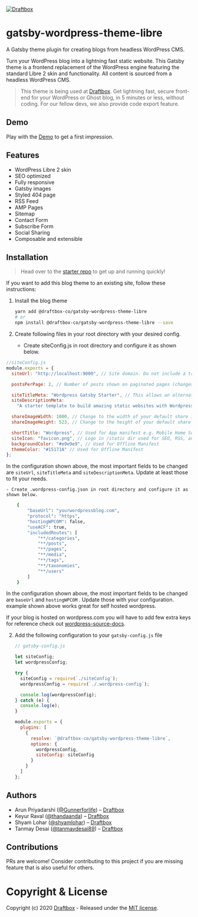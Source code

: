 [![Draftbox](https://res.cloudinary.com/thinkcdnimages/image/upload/v1589291053/Draftbox/draftbox-for-github.svg)](https://draftbox.co)

# gatsby-wordpress-theme-libre

A Gatsby theme plugin for creating blogs from headless WordPress CMS.

Turn your WordPress blog into a lightning fast static website. This Gatsby theme is a frontend replacement of the WordPress engine featuring the standard Libre 2 skin and functionality. All content is sourced from a headless WordPress CMS.

> This theme is being used at [Draftbox](https://draftbox.co). Get lightning fast, secure front-end for your WordPress or Ghost blog, in 5 minutes or less, without coding. For our fellow devs, we also provide code export feature.

## Demo

Play with the [Demo](https://wp-libre-preview.draftbox.co/) to get a first impression.

## Features

- WordPress Libre 2 skin
- SEO optimized
- Fully responsive
- Gatsby images
- Styled 404 page
- RSS Feed
- AMP Pages
- Sitemap
- Contact Form
- Subscribe Form
- Social Sharing
- Composable and extensible

## Installation

> Head over to the [starter repo](https://github.com/draftbox-co/gatsby-wordpress-libre-starter) to get up and running quickly!

If you want to add this blog theme to an existing site, follow these instructions:

1. Install the blog theme

   ```bash
   yarn add @draftbox-co/gatsby-wordpress-theme-libre
   # or
   npm install @draftbox-co/gatsby-wordpress-theme-libre --save
   ```

2. Create following files in your root directory with your desired config.

   - Create siteConfig.js in root directory and configure it as shown below.

```js
//siteConfig.js
module.exports = {
  siteUrl: "http://localhost:9000", // Site domain. Do not include a trailing slash!

  postsPerPage: 2, // Number of posts shown on paginated pages (changes this requires sometimes to delete the cache)

  siteTitleMeta: "Wordpress Gatsby Starter", // This allows an alternative site title for meta data for pages.
  siteDescriptionMeta:
    "A starter template to build amazing static websites with Wordpress and Gatsby", // This allows an alternative site description for meta data for pages.

  shareImageWidth: 1000, // Change to the width of your default share image
  shareImageHeight: 523, // Change to the height of your default share image

  shortTitle: "Wordpress", // Used for App manifest e.g. Mobile Home Screen
  siteIcon: "favicon.png", // Logo in /static dir used for SEO, RSS, and App manifest
  backgroundColor: "#e9e9e9", // Used for Offline Manifest
  themeColor: "#15171A" // Used for Offline Manifest
};
```

In the configuration shown above, the most important fields to be changed are `siteUrl`, `siteTitleMeta` and `siteDescriptionMeta`. Update at least those to fit your needs.

    - Create .wordpress-config.json in root directory and configure it as shown below.

```bash
    {
        "baseUrl": "yourwordpressblog.com",
        "protocol": "https",
        "hostingWPCOM": false,
        "useACF": true,
        "includedRoutes": [
            "**/categories",
            "**/posts",
            "**/pages",
            "**/media",
            "**/tags",
            "**/taxonomies",
            "**/users"
        ]
    }
```

In the configuration shown above, the most important fields to be changed are `baseUrl` and `hostingWPCOM` . Update those with your configuration. example shown above works great for self hosted wordpress.

If your blog is hosted on wordpress.com you will have to add few extra keys for reference check out [wordpress-source-docs](https://www.gatsbyjs.org/packages/gatsby-source-wordpress/).

2. Add the following configuration to your `gatsby-config.js` file

   ```js
   // gatsby-config.js

   let siteConfig;
   let wordpressConfig;

   try {
     siteConfig = require(`./siteConfig`);
     wordpressConfig = require(`./.wordpress-config`);

     console.log(wordpressConfig);
   } catch (e) {
     console.log(e);
   }

   module.exports = {
     plugins: [
       {
         resolve: `@draftbox-co/gatsby-wordpress-theme-libre`,
         options: {
           wordpressConfig,
           siteConfig: siteConfig
         }
       }
     ]
   };
   ```

## Authors
- Arun Priyadarshi ([@Gunnerforlife](https://github.com/Gunnerforlife)) – [Draftbox](https://draftbox.co)
- Keyur Raval ([@thandaanda](https://github.com/thandaanda)) – [Draftbox](https://draftbox.co)
- Shyam Lohar ([@shyamlohar](https://github.com/shyamlohar)) – [Draftbox](https://draftbox.co)
- Tanmay Desai ([@tanmaydesai89](https://github.com/tanmaydesai89)) – [Draftbox](https://draftbox.co)

## Contributions
PRs are welcome! Consider contributing to this project if you are missing feature that is also useful for others.

# Copyright & License

Copyright (c) 2020 [Draftbox](https://draftbox.co) - Released under the [MIT license](LICENSE).
